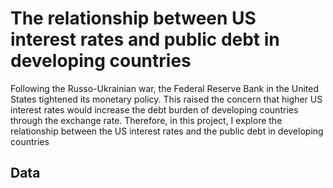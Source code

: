 # The relationship between US interest rates and public debt in developing countries

Following the Russo-Ukrainian war, the Federal Reserve Bank in the United States tightened its monetary policy. This raised the concern that higher US interest rates would increase the debt burden of developing countries through the exchange rate. Therefore, in this project, I explore the relationship between the US interest rates and the public debt in developing countries 

## Data

